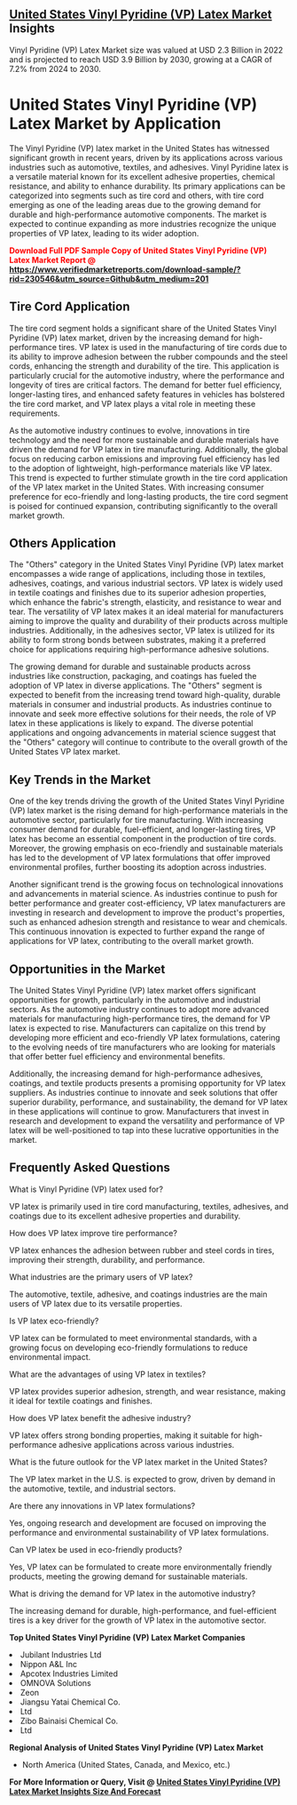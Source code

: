 <h2><a href="https://www.verifiedmarketreports.com/download-sample/?rid=230546&amp;utm_source=Github&amp;utm_medium=201" target="_blank">United States Vinyl Pyridine (VP) Latex Market</a> Insights</h2><p>Vinyl Pyridine (VP) Latex Market size was valued at USD 2.3 Billion in 2022 and is projected to reach USD 3.9 Billion by 2030, growing at a CAGR of 7.2% from 2024 to 2030.</p><p><h1>United States Vinyl Pyridine (VP) Latex Market by Application</h1><p>The Vinyl Pyridine (VP) latex market in the United States has witnessed significant growth in recent years, driven by its applications across various industries such as automotive, textiles, and adhesives. Vinyl Pyridine latex is a versatile material known for its excellent adhesive properties, chemical resistance, and ability to enhance durability. Its primary applications can be categorized into segments such as tire cord and others, with tire cord emerging as one of the leading areas due to the growing demand for durable and high-performance automotive components. The market is expected to continue expanding as more industries recognize the unique properties of VP latex, leading to its wider adoption. <strong><p><span class=""><span style="color: #ff0000;"><strong>Download Full PDF Sample Copy of United States Vinyl Pyridine (VP) Latex Market Report</strong> @ </span><a href="https://www.verifiedmarketreports.com/download-sample/?rid=230546&amp;utm_source=Github&amp;utm_medium=201" target="_blank">https://www.verifiedmarketreports.com/download-sample/?rid=230546&amp;utm_source=Github&amp;utm_medium=201</a></span></p></strong></p><h2>Tire Cord Application</h2><p>The tire cord segment holds a significant share of the United States Vinyl Pyridine (VP) latex market, driven by the increasing demand for high-performance tires. VP latex is used in the manufacturing of tire cords due to its ability to improve adhesion between the rubber compounds and the steel cords, enhancing the strength and durability of the tire. This application is particularly crucial for the automotive industry, where the performance and longevity of tires are critical factors. The demand for better fuel efficiency, longer-lasting tires, and enhanced safety features in vehicles has bolstered the tire cord market, and VP latex plays a vital role in meeting these requirements.</p><p>As the automotive industry continues to evolve, innovations in tire technology and the need for more sustainable and durable materials have driven the demand for VP latex in tire manufacturing. Additionally, the global focus on reducing carbon emissions and improving fuel efficiency has led to the adoption of lightweight, high-performance materials like VP latex. This trend is expected to further stimulate growth in the tire cord application of the VP latex market in the United States. With increasing consumer preference for eco-friendly and long-lasting products, the tire cord segment is poised for continued expansion, contributing significantly to the overall market growth.</p><h2>Others Application</h2><p>The "Others" category in the United States Vinyl Pyridine (VP) latex market encompasses a wide range of applications, including those in textiles, adhesives, coatings, and various industrial sectors. VP latex is widely used in textile coatings and finishes due to its superior adhesion properties, which enhance the fabric's strength, elasticity, and resistance to wear and tear. The versatility of VP latex makes it an ideal material for manufacturers aiming to improve the quality and durability of their products across multiple industries. Additionally, in the adhesives sector, VP latex is utilized for its ability to form strong bonds between substrates, making it a preferred choice for applications requiring high-performance adhesive solutions.</p><p>The growing demand for durable and sustainable products across industries like construction, packaging, and coatings has fueled the adoption of VP latex in diverse applications. The "Others" segment is expected to benefit from the increasing trend toward high-quality, durable materials in consumer and industrial products. As industries continue to innovate and seek more effective solutions for their needs, the role of VP latex in these applications is likely to expand. The diverse potential applications and ongoing advancements in material science suggest that the "Others" category will continue to contribute to the overall growth of the United States VP latex market.</p><h2>Key Trends in the Market</h2><p>One of the key trends driving the growth of the United States Vinyl Pyridine (VP) latex market is the rising demand for high-performance materials in the automotive sector, particularly for tire manufacturing. With increasing consumer demand for durable, fuel-efficient, and longer-lasting tires, VP latex has become an essential component in the production of tire cords. Moreover, the growing emphasis on eco-friendly and sustainable materials has led to the development of VP latex formulations that offer improved environmental profiles, further boosting its adoption across industries.</p><p>Another significant trend is the growing focus on technological innovations and advancements in material science. As industries continue to push for better performance and greater cost-efficiency, VP latex manufacturers are investing in research and development to improve the product's properties, such as enhanced adhesion strength and resistance to wear and chemicals. This continuous innovation is expected to further expand the range of applications for VP latex, contributing to the overall market growth.</p><h2>Opportunities in the Market</h2><p>The United States Vinyl Pyridine (VP) latex market offers significant opportunities for growth, particularly in the automotive and industrial sectors. As the automotive industry continues to adopt more advanced materials for manufacturing high-performance tires, the demand for VP latex is expected to rise. Manufacturers can capitalize on this trend by developing more efficient and eco-friendly VP latex formulations, catering to the evolving needs of tire manufacturers who are looking for materials that offer better fuel efficiency and environmental benefits.</p><p>Additionally, the increasing demand for high-performance adhesives, coatings, and textile products presents a promising opportunity for VP latex suppliers. As industries continue to innovate and seek solutions that offer superior durability, performance, and sustainability, the demand for VP latex in these applications will continue to grow. Manufacturers that invest in research and development to expand the versatility and performance of VP latex will be well-positioned to tap into these lucrative opportunities in the market.</p><h2>Frequently Asked Questions</h2><p>What is Vinyl Pyridine (VP) latex used for?</p><p>VP latex is primarily used in tire cord manufacturing, textiles, adhesives, and coatings due to its excellent adhesive properties and durability.</p><p>How does VP latex improve tire performance?</p><p>VP latex enhances the adhesion between rubber and steel cords in tires, improving their strength, durability, and performance.</p><p>What industries are the primary users of VP latex?</p><p>The automotive, textile, adhesive, and coatings industries are the main users of VP latex due to its versatile properties.</p><p>Is VP latex eco-friendly?</p><p>VP latex can be formulated to meet environmental standards, with a growing focus on developing eco-friendly formulations to reduce environmental impact.</p><p>What are the advantages of using VP latex in textiles?</p><p>VP latex provides superior adhesion, strength, and wear resistance, making it ideal for textile coatings and finishes.</p><p>How does VP latex benefit the adhesive industry?</p><p>VP latex offers strong bonding properties, making it suitable for high-performance adhesive applications across various industries.</p><p>What is the future outlook for the VP latex market in the United States?</p><p>The VP latex market in the U.S. is expected to grow, driven by demand in the automotive, textile, and industrial sectors.</p><p>Are there any innovations in VP latex formulations?</p><p>Yes, ongoing research and development are focused on improving the performance and environmental sustainability of VP latex formulations.</p><p>Can VP latex be used in eco-friendly products?</p><p>Yes, VP latex can be formulated to create more environmentally friendly products, meeting the growing demand for sustainable materials.</p><p>What is driving the demand for VP latex in the automotive industry?</p><p>The increasing demand for durable, high-performance, and fuel-efficient tires is a key driver for the growth of VP latex in the automotive sector.</p></p><p><strong>Top United States Vinyl Pyridine (VP) Latex Market Companies</strong></p><div data-test-id=""><p><li>Jubilant Industries Ltd</li><li> Nippon A&L Inc</li><li> Apcotex Industries Limited</li><li> OMNOVA Solutions</li><li> Zeon</li><li> Jiangsu Yatai Chemical Co.</li><li> Ltd</li><li> Zibo Bainaisi Chemical Co.</li><li>Ltd</li></p><div><strong>Regional Analysis of&nbsp;United States Vinyl Pyridine (VP) Latex Market</strong></div><ul><li dir="ltr"><p dir="ltr">North America&nbsp;(United States, Canada, and Mexico, etc.)</p></li></ul><p><strong>For More Information or Query, Visit @&nbsp;</strong><strong><a href="https://www.verifiedmarketreports.com/product/vinyl-pyridine-vp-latex-market/?utm_source=Github&amp;utm_medium=201" target="_blank">United States Vinyl Pyridine (VP) Latex Market Insights Size And Forecast</a></strong></p></div>
